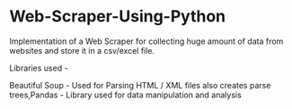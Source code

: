 # Web-Scraper-Using-Python
Implementation of a Web Scraper for collecting huge amount of data from websites and store it in a csv/excel file.

Libraries used -

Beautiful Soup - Used for Parsing HTML / XML files also creates parse trees,Pandas - Library used for data manipulation and analysis
